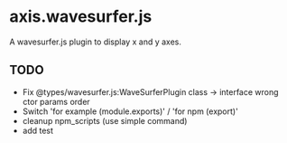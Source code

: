 # axis.wavesurfer.js
A wavesurfer.js plugin to display x and y axes. 

## TODO
* Fix @types/wavesurfer.js:WaveSurferPlugin
  class -> interface
  wrong ctor params order
* Switch 'for example (module.exports)' / 'for npm (export)'
* cleanup npm_scripts (use simple command)
* add test
